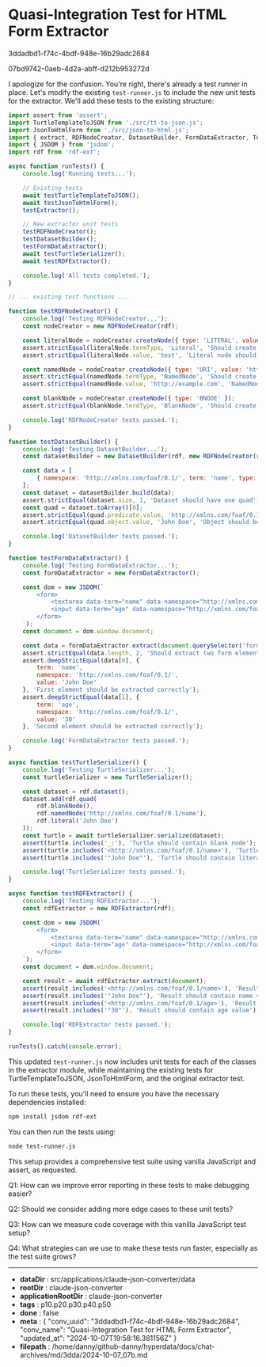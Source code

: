 # Quasi-Integration Test for HTML Form Extractor

3ddadbd1-f74c-4bdf-948e-16b29adc2684

07bd9742-0aeb-4d2a-abff-d212b953272d

 I apologize for the confusion. You're right, there's already a test runner in place. Let's modify the existing `test-runner.js` to include the new unit tests for the extractor. We'll add these tests to the existing structure:

```javascript
import assert from 'assert';
import TurtleTemplateToJSON from './src/tt-to-json.js';
import JsonToHtmlForm from './src/json-to-html.js';
import { extract, RDFNodeCreator, DatasetBuilder, FormDataExtractor, TurtleSerializer, RDFExtractor } from './src/public/extractor.js';
import { JSDOM } from 'jsdom';
import rdf from 'rdf-ext';

async function runTests() {
    console.log('Running tests...');

    // Existing tests
    await testTurtleTemplateToJSON();
    await testJsonToHtmlForm();
    testExtractor();

    // New extractor unit tests
    testRDFNodeCreator();
    testDatasetBuilder();
    testFormDataExtractor();
    await testTurtleSerializer();
    await testRDFExtractor();

    console.log('All tests completed.');
}

// ... existing test functions ...

function testRDFNodeCreator() {
    console.log('Testing RDFNodeCreator...');
    const nodeCreator = new RDFNodeCreator(rdf);

    const literalNode = nodeCreator.createNode({ type: 'LITERAL', value: 'test' });
    assert.strictEqual(literalNode.termType, 'Literal', 'Should create a Literal node');
    assert.strictEqual(literalNode.value, 'test', 'Literal node should have correct value');

    const namedNode = nodeCreator.createNode({ type: 'URI', value: 'http://example.com' });
    assert.strictEqual(namedNode.termType, 'NamedNode', 'Should create a NamedNode');
    assert.strictEqual(namedNode.value, 'http://example.com', 'NamedNode should have correct value');

    const blankNode = nodeCreator.createNode({ type: 'BNODE' });
    assert.strictEqual(blankNode.termType, 'BlankNode', 'Should create a BlankNode');

    console.log('RDFNodeCreator tests passed.');
}

function testDatasetBuilder() {
    console.log('Testing DatasetBuilder...');
    const datasetBuilder = new DatasetBuilder(rdf, new RDFNodeCreator(rdf));

    const data = [
        { namespace: 'http://xmlns.com/foaf/0.1/', term: 'name', type: 'LITERAL', value: 'John Doe' }
    ];
    const dataset = datasetBuilder.build(data);
    assert.strictEqual(dataset.size, 1, 'Dataset should have one quad');
    const quad = dataset.toArray()[0];
    assert.strictEqual(quad.predicate.value, 'http://xmlns.com/foaf/0.1/name', 'Predicate should be correct');
    assert.strictEqual(quad.object.value, 'John Doe', 'Object should be correct');

    console.log('DatasetBuilder tests passed.');
}

function testFormDataExtractor() {
    console.log('Testing FormDataExtractor...');
    const formDataExtractor = new FormDataExtractor();

    const dom = new JSDOM(`
        <form>
            <textarea data-term="name" data-namespace="http://xmlns.com/foaf/0.1/">John Doe</textarea>
            <input data-term="age" data-namespace="http://xmlns.com/foaf/0.1/" type="number" value="30">
        </form>
    `);
    const document = dom.window.document;

    const data = formDataExtractor.extract(document.querySelector('form'));
    assert.strictEqual(data.length, 2, 'Should extract two form elements');
    assert.deepStrictEqual(data[0], {
        term: 'name',
        namespace: 'http://xmlns.com/foaf/0.1/',
        value: 'John Doe'
    }, 'First element should be extracted correctly');
    assert.deepStrictEqual(data[1], {
        term: 'age',
        namespace: 'http://xmlns.com/foaf/0.1/',
        value: '30'
    }, 'Second element should be extracted correctly');

    console.log('FormDataExtractor tests passed.');
}

async function testTurtleSerializer() {
    console.log('Testing TurtleSerializer...');
    const turtleSerializer = new TurtleSerializer();

    const dataset = rdf.dataset();
    dataset.add(rdf.quad(
        rdf.blankNode(),
        rdf.namedNode('http://xmlns.com/foaf/0.1/name'),
        rdf.literal('John Doe')
    ));
    const turtle = await turtleSerializer.serialize(dataset);
    assert(turtle.includes('_:'), 'Turtle should contain blank node');
    assert(turtle.includes('<http://xmlns.com/foaf/0.1/name>'), 'Turtle should contain predicate');
    assert(turtle.includes('"John Doe"'), 'Turtle should contain literal value');

    console.log('TurtleSerializer tests passed.');
}

async function testRDFExtractor() {
    console.log('Testing RDFExtractor...');
    const rdfExtractor = new RDFExtractor(rdf);

    const dom = new JSDOM(`
        <form>
            <textarea data-term="name" data-namespace="http://xmlns.com/foaf/0.1/">John Doe</textarea>
            <input data-term="age" data-namespace="http://xmlns.com/foaf/0.1/" type="number" value="30">
        </form>
    `);
    const document = dom.window.document;

    const result = await rdfExtractor.extract(document);
    assert(result.includes('<http://xmlns.com/foaf/0.1/name>'), 'Result should contain name predicate');
    assert(result.includes('"John Doe"'), 'Result should contain name value');
    assert(result.includes('<http://xmlns.com/foaf/0.1/age>'), 'Result should contain age predicate');
    assert(result.includes('"30"'), 'Result should contain age value');

    console.log('RDFExtractor tests passed.');
}

runTests().catch(console.error);
```

This updated `test-runner.js` now includes unit tests for each of the classes in the extractor module, while maintaining the existing tests for TurtleTemplateToJSON, JsonToHtmlForm, and the original extractor test.

To run these tests, you'll need to ensure you have the necessary dependencies installed:

```bash
npm install jsdom rdf-ext
```

You can then run the tests using:

```bash
node test-runner.js
```

This setup provides a comprehensive test suite using vanilla JavaScript and assert, as requested.

Q1: How can we improve error reporting in these tests to make debugging easier?

Q2: Should we consider adding more edge cases to these unit tests?

Q3: How can we measure code coverage with this vanilla JavaScript test setup?

Q4: What strategies can we use to make these tests run faster, especially as the test suite grows?

---

* **dataDir** : src/applications/claude-json-converter/data
* **rootDir** : claude-json-converter
* **applicationRootDir** : claude-json-converter
* **tags** : p10.p20.p30.p40.p50
* **done** : false
* **meta** : {
  "conv_uuid": "3ddadbd1-f74c-4bdf-948e-16b29adc2684",
  "conv_name": "Quasi-Integration Test for HTML Form Extractor",
  "updated_at": "2024-10-07T19:58:16.381156Z"
}
* **filepath** : /home/danny/github-danny/hyperdata/docs/chat-archives/md/3dda/2024-10-07_07b.md